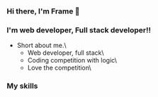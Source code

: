 ### Hi there, I'm Frame 👋

### I'm web developer, Full stack developer!!
  - Short about me.\
      - Web developer, full stack\
      - Coding competition with logic\
      - Love the competition\

### My skills
